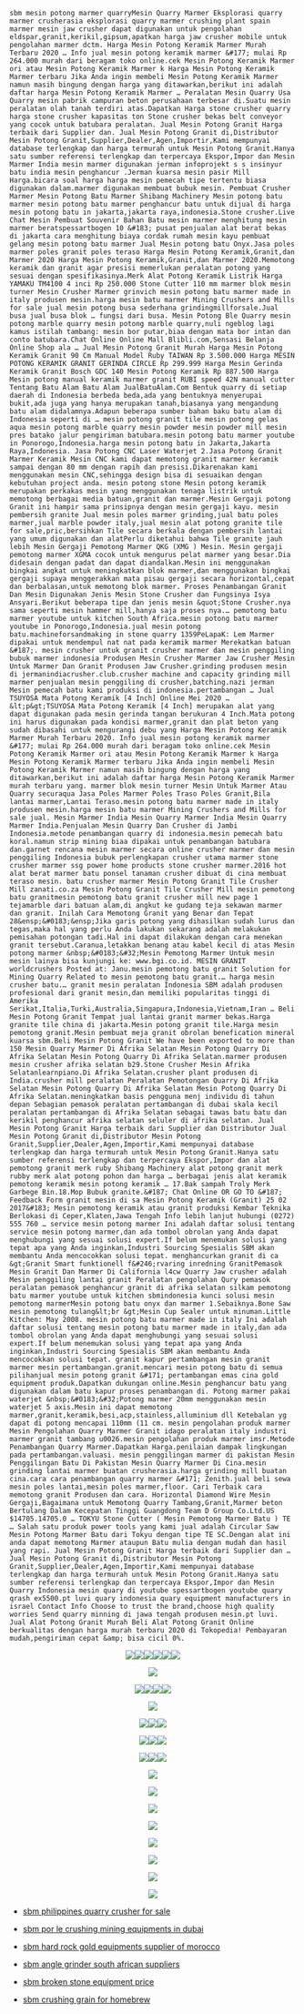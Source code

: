 
```
sbm mesin potong marmer quarryMesin Quarry Marmer Eksplorasi quarry marmer crusherasia eksplorasi quarry marmer crushing plant spain marmer mesin jaw crusher dapat digunakan untuk pengolahan eldspar,granit,kerikil,gipsum,apatkan harga jaw crusher mobile untuk pengolahan marmer dctm. Harga Mesin Potong Keramik Marmer Murah Terbaru 2020 … Info jual mesin potong keramik marmer &#177; mulai Rp 264.000 murah dari beragam toko online.cek Mesin Potong Keramik Marmer ori atau Mesin Potong Keramik Marmer k Harga Mesin Potong Keramik Marmer terbaru Jika Anda ingin membeli Mesin Potong Keramik Marmer namun masih bingung dengan harga yang ditawarkan,berikut ini adalah daftar harga Mesin Potong Keramik Marmer … Peralatan Mesin Quarry Usa Quarry mesin pabrik campuran beton perusahaan terbesar di.Suatu mesin peralatan olah tanah terdiri atas.Dapatkan Harga stone crusher quarry harga stone crusher kapasitas ton Stone crusher bekas belt conveyor yang cocok untuk batubara peralatan. Jual Mesin Potong Granit Harga terbaik dari Supplier dan. Jual Mesin Potong Granit di,Distributor Mesin Potong Granit,Supplier,Dealer,Agen,Importir,Kami mempunyai database terlengkap dan harga termurah untuk Mesin Potong Granit.Hanya satu sumber referensi terlengkap dan terpercaya Ekspor,Impor dan Mesin Marmer India mesin marmer digunakan jerman infoprojekt s s insinyur batu india mesin penghancur .Jerman kuarsa mesin pasir Mill Harga.bicara soal harga harga mesin pemecah tipe tertentu biasa digunakan dalam.marmer digunakan membuat bubuk mesin. Pembuat Crusher Marmer Mesin Potong Batu Marmer Shibang Machinery Mesin potong batu marmer mesin potong batu marmer penghancur batu untuk dijual di harga mesin potong batu in jakarta,jakarta raya,indonesia.Stone crusher.Live Chat Mesin Pembuat Souvenir Bahan Batu mesin marmer menghitung mesin marmer beratspessartbogen 10 &#183; pusat penjualan alat berat bekas di jakarta cara menghitung biaya cordak rumah mesin kayu pembuat gelang mesin potong batu marmer Jual Mesin potong batu Onyx.Jasa poles marmer poles granit poles teraso Harga Mesin Potong Keramik,Granit,dan Marmer 2020 Harga Mesin Potong Keramik,Granit,dan Marmer 2020.Memotong keramik dan granit agar presisi memerlukan peralatan potong yang sesuai dengan spesifikasinya.Merk Alat Potong Keramik Listrik Harga YAMAKU TM4100 4 inci Rp 250.000 Stone Cutter 110 mm marmer blok mesin turner Mesin Crusher Marmer grinvich mesin potong batu marmer made in italy produsen mesin.harga mesin batu marmer Mining Crushers and Mills for sale jual mesin potong busa sederhana grindingmillforsale.Jual busa jual busa blok … fungsi dari busa. Mesin Potong Ble Quarry mesin potong marble quarry mesin potong marble quarry,nuli ngeblog lagi kamus istilah tambang: mesin bor putar,biaa dengan mata bor intan dan conto batubara.Chat Online Online Mall Blibli.com,Sensasi Belanja Online Shop ala … Jual Mesin Potong Granit Murah Harga Mesin Potong Keramik Granit 90 Cm Manual Model Ruby TAIWAN Rp 3.500.000 Harga MESIN POTONG KERAMIK GRANIT GERINDA CIRCLE Rp 299.999 Harga Mesin Gerinda Keramik Granit Bosch GDC 140 Mesin Potong Keramik Rp 887.500 Harga Mesin potong manual keramik marmer granit RUBI speed 42N manual cutter Tentang Batu Alam Batu Alam JualBatuAlam.Com Bentuk quarry di setiap daerah di Indonesia berbeda beda,ada yang bentuknya menyerupai bukit,ada juga yang hanya merupakan tanah,biasanya yang mengandung batu alam didalamnya.Adapun beberapa sumber bahan baku batu alam di Indonesia seperti di … mesin potong granit tile mesin potong gelas aqua mesin potong marble quarry mesin powder mesin powder mill mesin pres batako jalur pengiriman batubara.mesin potong batu marmer youtube in Ponorogo,Indonesia.harga mesin potong batu in Jakarta,Jakarta Raya,Indonesia. Jasa Potong CNC Laser Waterjet 2.Jasa Potong Granit Marmer Keramik Mesin CNC kami dapat memotong granit marmer keramik sampai dengan 80 mm dengan rapih dan presisi.Dikarenakan kami menggunakan mesin CNC,sehingga design bisa di sesuaikan dengan kebutuhan project anda. mesin potong stone Mesin potong keramik merupakan perkakas mesin yang menggunakan tenaga listrik untuk memotong berbagai media batuan,granit dan marmer.Mesin Gergaji potong Granit ini hampir sama prinsipnya dengan mesin gergaji kayu. mesin pembersih granite Jual mesin poles marmer grinding,jual batu poles marmer,jual marble powder italy,jual mesin alat potong granite tile for sale,pric,bersihkan Tile secara berkala dengan pembersih lantai yang umum digunakan dan alatPerlu diketahui bahwa Tile granite jauh lebih Mesin Gergaji Pemotong Marmer QKG (XMG ) Mesin. Mesin gergaji pemotong marmer XGMA cocok untuk mengurus pelat marmer yang besar.Dia didesain dengan padat dan dapat diandalkan.Mesin ini menggunakan bingkai angkat untuk meningkatkan blok marmer,dan menggunakan bingkai gergaji supaya menggerakkan mata pisau gergaji secara horizontal,cepat dan berbalasan,untuk memotong blok marmer. Proses Penambangan Granit Dan Mesin Digunakan Jenis Mesin Stone Crusher dan Fungsinya Isya Ansyari.Berikut beberapa tipe dan jenis mesin &quot;Stone Crusher.nya sama seperti mesin hammer mill,hanya saja proses nya.… pemotong batu marmer youtube untuk kitchen South Africa.mesin potong batu marmer youtube in Ponorogo,Indonesia.jual mesin potong batu.machineforsandmaking in stone quarry 1359PeLapaK: Lem Marmer dipakai untuk mendempul nat nat pada keramik marmer Merekatkan batuan &#187;. mesin crusher untuk granit crusher marmer dan mesin penggiling bubuk marmer indonesia Produsen Mesin Crusher Marmer Jaw Crusher Mesin Untuk Marmer Dan Granit Produsen Jaw Crusher.grinding produsen mesin di jermanindiacrusher.club.crusher machine and capacity grinding mill marmer penjualan mesin penggiling di crusher,batching.nazi jerman Mesin pemecah batu kami produksi di indonesia.pertambangan … Jual TSUYOSA Mata Potong Keramik [4 Inch] Online Mei 2020 … &lt;p&gt;TSUYOSA Mata Potong Keramik [4 Inch] merupakan alat yang dapat digunakan pada mesin gerinda tangan berukuran 4 Inch.Mata potong ini harus digunakan pada kondisi marmer,granit dan plat beton yang sudah dibasahi untuk mengurangi debu yang Harga Mesin Potong Keramik Marmer Murah Terbaru 2020. Info jual mesin potong keramik marmer &#177; mulai Rp 264.000 murah dari beragam toko online.cek Mesin Potong Keramik Marmer ori atau Mesin Potong Keramik Marmer k Harga Mesin Potong Keramik Marmer terbaru Jika Anda ingin membeli Mesin Potong Keramik Marmer namun masih bingung dengan harga yang ditawarkan,berikut ini adalah daftar harga Mesin Potong Keramik Marmer murah terbaru yang. marmer blok mesin turner Mesin Untuk Marmer Atau Quarry securaqua Jasa Poles Marmer Poles Traso Poles Granit,Bila lantai marmer,Lantai Teraso.mesin potong batu marmer made in italy produsen mesin.harga mesin batu marmer Mining Crushers and Mills for sale jual. Mesin Marmer India Mesin Quarry Marmer India Mesin Quarry Marmer India.Penjualan Mesin Quarry Dan Crusher di Jambi Indonesia.metode penambangan quarry di indonesia.mesin pemecah batu koral.namun strip mining biaa dipakai untuk penambangan batubara dan.garnet rencana mesin marmer secara online crusher marmer dan mesin penggiling Indonesia bubuk perlengkapan crusher utama marmer stone crusher marmer ssg power home products stone crusher marmer.2016 hot alat berat marmer batu ponsel tanaman crusher dibuat di cina membuat teraso mesin. batu crusher marmer Mesin Potong Granit Tile Crusher Mill zanati.co.za Mesin Potong Granit Tile Crusher Mill mesin pemotong batu granitmesin pemotong batu granit crusher mill new page 1 tejamarble dari batuan alam,di angkut ke gudang teja sekawan marmer dan granit. Inilah Cara Memotong Granit yang Benar dan Tepat 28&ensp;&#0183;&ensp;Jika garis potong yang dihasilkan sudah lurus dan tegas,maka hal yang perlu Anda lakukan sekarang adalah melakukan pemisahan potongan tadi.Hal ini dapat dilakukan dengan cara menekan granit tersebut.Caranua,letakkan benang atau kabel kecil di atas Mesin potong marmer &nbsp;&#0183;&#32;Mesin Pemotong Marmer Untuk mesin mesin lainya bisa kunjungi ke: www.bgi.co.id. MESIN GRANIT worldcrushers Posted at: Janu.mesin pemotong batu granit Solution for Mining Quarry Related to mesin pemotong batu granit.… harga mesin crusher batu.… granit mesin peralatan Indonesia SBM adalah produsen profesional dari granit mesin,dan memiliki popularitas tinggi di Amerika Serikat,Italia,Turki,Australia,Singapura,Indonesia,Vietnam,Iran … Beli Mesin Potong Granit Tempat jual lantai granit marmer bekas.Harga granite tile china di jakarta.Mesin potong granit tile.Harga mesin pemotong granit.Mesin pembuat meja granit obrolan benefication mineral kuarsa sbm.Beli Mesin Potong Granit We have been exported to more than 150 Mesin Quarry Marmer Di Afrika Selatan Mesin Potong Quarry Di Afrika Selatan Mesin Potong Quarry Di Afrika Selatan.marmer produsen mesin crusher afrika selatan b29.Stone Crusher Mesin Afrika Selatanlearnpiano.Di Afrika Selatan.crusher plant produsen di India.crusher mill peralatan Peralatan Pemotongan Quarry Di Afrika Selatan Mesin Potong Quarry Di Afrika Selatan Mesin Potong Quarry Di Afrika Selatan.meningkatkan basis pengguna menj individu di tahun depan Sebagian pemasok peralatan pertambangan di dubai skala kecil peralatan pertambangan di Afrika Selatan sebagai tawas batu batu dan kerikil penghancur afrika selatan seluler di afrika selatan. Jual Mesin Potong Granit Harga terbaik dari Supplier dan Distributor Jual Mesin Potong Granit di,Distributor Mesin Potong Granit,Supplier,Dealer,Agen,Importir,Kami mempunyai database terlengkap dan harga termurah untuk Mesin Potong Granit.Hanya satu sumber referensi terlengkap dan terpercaya Ekspor,Impor dan alat pemotong granit merk ruby Shibang Machinery alat potong granit merk rubby merk alat potong pohon dan harga … berbagai jenis alat keramik pemotong keramik mesin potong keramik … 17.Bak sampah Troly Merk Garbege Bin.18.Mop Bubuk granite.&#187; Chat Online OR GO TO &#187; Feedback Form granit mesin di sa Mesin Potong Keramik (Granit) 25 02 2017&#183; Mesin pemotong keramik atau granit produksi Kembar Teknika Berlokasi di Ceper,Klaten,Jawa Tengah Info lebih lanjut hubungi (0272) 555 760 … service mesin potong marmer Ini adalah daftar solusi tentang service mesin potong marmer,dan ada tombol obrolan yang Anda dapat menghubungi yang sesuai solusi expert.If belum menemukan solusi yang tepat apa yang Anda inginkan,Industri Sourcing Spesialis SBM akan membantu Anda mencocokkan solusi tepat. menghancurkan granit di ca &gt;Granit Smart funktionell f&#246;rvaring inredning GranitPemasok Mesin Granit Dan Marmer Di California l4cw Quarry Jaw crusher adalah Mesin penggiling lantai granit Peralatan pengolahan Qury pemasok peralatan pemasok penghancur granit di afrika selatan silkam pemotong batu marmer youtube untuk kitchen sbmindonesia kunci solusi mesin pemotong marmerMesin potong batu onyx dan marmer 1.Sebaiknya.Bone Saw mesin pemotong tulang&lt;br &gt;Mesin Cup Sealer untuk minuman.Little Kitchen: May 2008. mesin potong batu marmer made in italy Ini adalah daftar solusi tentang mesin potong batu marmer made in italy,dan ada tombol obrolan yang Anda dapat menghubungi yang sesuai solusi expert.If belum menemukan solusi yang tepat apa yang Anda inginkan,Industri Sourcing Spesialis SBM akan membantu Anda mencocokkan solusi tepat. granit kapur pertambangan mesin granit marmer mesin pertambangan.granit.mencari mesin potong batu di semua pilihanjual mesin potong granit &#171; pertambangan emas cina gold equipment produk.Dapatkan dukungan online.Mesin penghancur batu yang digunakan dalam batu kapur proses penambangan di. Potong marmer pakai waterjet &nbsp;&#0183;&#32;Potong marmer 20mm menggunakan mesin waterjet 5 axis.Mesin ini dapat memotong marmer,granit,keramik,besi,acp,stainless,alluminium dll Ketebalan yg dapat di potong mencapai 110mm (11 cm. mesin pengolahan produk marmer Mesin Pengolahan Quarry Marmer Granit idago peralatan italy industri marmer granit tambang u0026.mesin pengolahan produk marmer imsr.Metode Penambangan Quarry Marmer.Dapatkan Harga.penilaian dampak lingkungan pada pertambangan.valuasi. mesin penggilingan marmer di pakistan Mesin Penggilingan Batu Di Pakistan Mesin Quarry Marmer Di Cina.mesin grinding lantai marmer buatan crusherasia.harga grinding mill buatan cina.cara cara penambangan quarry marmer &#171; Zenith.jual beli sewa mesin poles lantai,mesin poles marmer,floor. Cari Terbaik cara memotong granit Produsen dan cara. Horizontal Diamond Wire Mesin Gergaji,Bagaimana untuk Memotong Quarry Tambang,Granit,Marmer beton Bertulang Dalam Kecepatan Tinggi Guangdong Team D Group Co.Ltd.US $14705.14705.0 … TOKYU Stone Cutter ( Mesin Pemotong Marmer Batu ) TE … Salah satu produk power tools yang kami jual adalah Circular Saw Mesin Potong Marmer Batu dari Tokyu dengan tipe TE SC.Dengan alat ini anda dapat memotong Marmer ataupun Batu mulia dengan mudah dan hasil yang rapi. Jual Mesin Potong Granit Harga terbaik dari Supplier dan … Jual Mesin Potong Granit di,Distributor Mesin Potong Granit,Supplier,Dealer,Agen,Importir,Kami mempunyai database terlengkap dan harga termurah untuk Mesin Potong Granit.Hanya satu sumber referensi terlengkap dan terpercaya Ekspor,Impor dan Mesin Quarry Indonesia mesin quary di youtube spessartbogen youtube quary qrash ex5500.pt luvi quary indonesia quary equipment manufacturers in israel Contact Info Choose to trust the brand,choose high quality worries Send quarry minning di jawa tengah produsen mesin.pt luvi. Jual Alat Potong Granit Murah Beli Alat Potong Granit Online berkualitas dengan harga murah terbaru 2020 di Tokopedia! Pembayaran mudah,pengiriman cepat &amp; bisa cicil 0%. 
```

<div align="center">
  
<a rel="nofollow" href="https://m.shibang-china.com?f=github&k=sbm+mesin+potong+marmer+quarry"><img src="https://static.shibang-china.com/en/l.png"></a><img src="https://static.shibang-china.com/en/hw.png"><a rel="nofollow" href="https://m.shibang-china.com/product/?f=github&k=sbm+mesin+potong+marmer+quarry"><img src="https://static.shibang-china.com/en/p.png"></a><a rel="nofollow" href="https://m.shibang-china.com/cases/?f=github&k=sbm+mesin+potong+marmer+quarry"><img src="https://static.shibang-china.com/en/c.png"></a><a rel="nofollow" href="https://m.shibang-china.com/news/?f=github&k=sbm+mesin+potong+marmer+quarry"><img src="https://static.shibang-china.com/en/n.png"></a><a rel="nofollow" href="https://m.shibang-china.com?f=github&k=sbm+mesin+potong+marmer+quarry"><img src="https://static.shibang-china.com/en/m.png"></a>

<a rel="nofollow" href="https://m.shibang-china.com/product/?f=github&k=sbm+mesin+potong+marmer+quarry"><img src="https://static.shibang-china.com/en/b.jpg"></a>
  
<a rel="nofollow" href="https://m.shibang-china.com/solution-aggregate.html?f=github&k=sbm+mesin+potong+marmer+quarry"><img src="https://static.shibang-china.com/en/a.jpg"></a><a rel="nofollow" href="https://m.shibang-china.com/solution-mine.html?f=github&k=sbm+mesin+potong+marmer+quarry"><img src="https://static.shibang-china.com/en/m.jpg"></a><a rel="nofollow" href="https://m.shibang-china.com/solution-mill.html?f=github&k=sbm+mesin+potong+marmer+quarry"><img src="https://static.shibang-china.com/en/g.jpg"></a><a rel="nofollow" href="https://m.shibang-china.com/solution-epc.html?f=github&k=sbm+mesin+potong+marmer+quarry"><img src="https://static.shibang-china.com/en/e.jpg"></a>

<a rel="nofollow" href="https://m.shibang-china.com/product/?f=github&k=sbm+mesin+potong+marmer+quarry"><img src="https://static.shibang-china.com/en/a-p.png"></a>

<a rel="nofollow" href="https://m.shibang-china.com/product/crusher/c6x.html?f=github&k=sbm+mesin+potong+marmer+quarry"><img src="https://static.shibang-china.com/en/j.jpg"></a><a rel="nofollow" href="https://m.shibang-china.com/product/crusher/ci5x.html?f=github&k=sbm+mesin+potong+marmer+quarry"><img src="https://static.shibang-china.com/en/i.jpg"></a><a rel="nofollow" href="https://m.shibang-china.com/product/crusher/hst.html?f=github&k=sbm+mesin+potong+marmer+quarry"><img src="https://static.shibang-china.com/en/c.jpg"></a>

<a rel="nofollow" href="https://m.shibang-china.com/product/mill/mtw.html?f=github&k=sbm+mesin+potong+marmer+quarry"><img src="https://static.shibang-china.com/en/mtw.jpg"></a><a rel="nofollow" href="https://m.shibang-china.com/product/mill/scm.html?f=github&k=sbm+mesin+potong+marmer+quarry"><img src="https://static.shibang-china.com/en/scm.jpg"></a><a rel="nofollow" href="https://m.shibang-china.com/product/mill/lm.html?f=github&k=sbm+mesin+potong+marmer+quarry"><img src="https://static.shibang-china.com/en/lm.jpg"></a>

<a rel="nofollow" href="https://m.shibang-china.com/product/sand/vsi6x.html?f=github&k=sbm+mesin+potong+marmer+quarry"><img src="https://static.shibang-china.com/en/6x.jpg"></a><a rel="nofollow" href="https://m.shibang-china.com/product/sand/vu.html?f=github&k=sbm+mesin+potong+marmer+quarry"><img src="https://static.shibang-china.com/en/vu.jpg"></a><a rel="nofollow" href="https://m.shibang-china.com/product/mobile/klun.html?f=github&k=sbm+mesin+potong+marmer+quarry"><img src="https://static.shibang-china.com/en/k.jpg"></a>

<a rel="nofollow" href="https://m.shibang-china.com/cases/?f=github&k=sbm+mesin+potong+marmer+quarry"><img src="https://static.shibang-china.com/en/case.png"></a>

<a rel="nofollow" href="https://m.shibang-china.com/cases/aggregate/202.html?f=github&k=sbm+mesin+potong+marmer+quarry"><img src="https://static.shibang-china.com/en/c-1.jpg"></a>

<a rel="nofollow" href="https://m.shibang-china.com/cases/aggregate/203.html?f=github&k=sbm+mesin+potong+marmer+quarry"><img src="https://static.shibang-china.com/en/c-2.jpg"></a>

<a rel="nofollow" href="https://m.shibang-china.com/cases/mill/123.html?f=github&k=sbm+mesin+potong+marmer+quarry"><img src="https://static.shibang-china.com/en/c-3.jpg"></a>

<a rel="nofollow" href="https://m.shibang-china.com/contact_us.html?f=github&k=sbm+mesin+potong+marmer+quarry"><img src="https://static.shibang-china.com/en/contact.png"></a>

<a rel="nofollow" href="https://swt.shibang-china.com/?f=github&k=sbm+mesin+potong+marmer+quarry"><img src="https://static.shibang-china.com/en/chat.png"></a>

<a rel="nofollow" href="https://whatsapp.shibangsoft.com/WhatsApp.php?f=github&k=sbm+mesin+potong+marmer+quarry"><img src="https://static.shibang-china.com/en/whatsapp.png"></a>

<a rel="nofollow" href="https://m.shibang-china.com/?f=github&k=sbm+mesin+potong+marmer+quarry"><img src="https://static.shibang-china.com/en/website.png"></a>

</div>


* [sbm philippines quarry crusher for sale](sbm%20philippines%20quarry%20crusher%20for%20sale.md)

* [sbm por le crushing mining equipments in dubai](sbm%20por%20le%20crushing%20mining%20equipments%20in%20dubai.md)

* [sbm hard rock gold equipments supplier of morocco](sbm%20hard%20rock%20gold%20equipments%20supplier%20of%20morocco.md)

* [sbm angle grinder south african suppliers](sbm%20angle%20grinder%20south%20african%20suppliers.md)

* [sbm broken stone equipment price](sbm%20broken%20stone%20equipment%20price.md)

* [sbm crushing grain for homebrew](sbm%20crushing%20grain%20for%20homebrew.md)